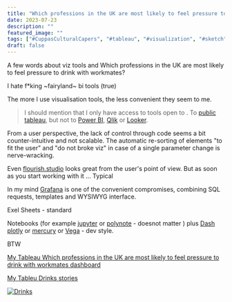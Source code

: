 ```yaml
---
title: "Which professions in the UK are most likely to feel pressure to drink with workmates?"
date: 2023-07-23
description: ""
featured_image: ""
tags: ["#CuppasCulturalCapers", "#tableau", "#visualization", "#sketch", "#sheets", "#link", "#random_UK"]
draft: false
---
```


A few words about viz tools and Which professions in the UK are most likely to feel pressure to drink with workmates?

I hate f*king ~fairyland~ bi tools (true)

The more I use visualisation tools, the less convenient they seem to me.

> I should mention that I only have access to tools open to . To [public tableau](https://public.tableau.com/), but not to [Power BI](https://powerbi.microsoft.com/en-au/), [Qlik](https://www.qlik.com/us/) or [Looker](https://cloud.google.com/looker/).

From a user perspective, the lack of control through code seems a bit counter-intuitive and not scalable. 
The automatic re-sorting of elements "to fit the user" and "do not broke viz" in case of a single parameter change is nerve-wracking.

Even [flourish.studio](https://flourish.studio/) looks great from the user's point of view. 
But as soon as you start working with it ... Typical 

In my mind [Grafana](https://grafana.com/) is one of the convenient compromises, combining SQL requests, templates and WYSIWYG interface. 

Exel Sheets - standard

Notebooks (for example [jupyter](https://jupyter.org/) or [polynote](https://polynote.org/latest/) - doesnot matter ) plus [Dash plotly](dash.plotly.com) or [mercury](https://runmercury.com/) or [Vega](vega.github.io) - dev style.

BTW

[My Tableau Which professions in the UK are most likely to feel pressure to drink with workmates dashboard](https://public.tableau.com/views/WhichprofessionsintheUKaremostlikelytofeelpressuretodrinkwithworkmates/Dashboard1?:language=en-US&:display_count=n&:origin=viz_share_link)


[My Tableu Drinks stories](https://public.tableau.com/shared/7TP6JN274?:display_count=n&:origin=viz_share_link)

<div class='tableauPlaceholder' id='viz1693689494188' style='position: relative'><noscript><a href='#'><img alt='Drinks ' src='https:&#47;&#47;public.tableau.com&#47;static&#47;images&#47;7T&#47;7TP6JN274&#47;1_rss.png' style='border: none' /></a></noscript><object class='tableauViz'  style='display:none;'><param name='host_url' value='https%3A%2F%2Fpublic.tableau.com%2F' /> <param name='embed_code_version' value='3' /> <param name='path' value='shared&#47;7TP6JN274' /> <param name='toolbar' value='yes' /><param name='static_image' value='https:&#47;&#47;public.tableau.com&#47;static&#47;images&#47;7T&#47;7TP6JN274&#47;1.png' /> <param name='animate_transition' value='yes' /><param name='display_static_image' value='yes' /><param name='display_spinner' value='yes' /><param name='display_overlay' value='yes' /><param name='display_count' value='yes' /><param name='language' value='en-US' /></object></div>                <script type='text/javascript'>                    var divElement = document.getElementById('viz1693689494188');                    var vizElement = divElement.getElementsByTagName('object')[0];                    vizElement.style.width='1016px';vizElement.style.height='991px';                    var scriptElement = document.createElement('script');                    scriptElement.src = 'https://public.tableau.com/javascripts/api/viz_v1.js';                    vizElement.parentNode.insertBefore(scriptElement, vizElement);                </script>

